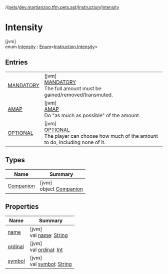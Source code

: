 //[pets](../../../../index.md)/[dev.martianzoo.tfm.pets.ast](../../index.md)/[Instruction](../index.md)/[Intensity](index.md)

# Intensity

[jvm]\
enum [Intensity](index.md) : [Enum](https://kotlinlang.org/api/latest/jvm/stdlib/kotlin/-enum/index.html)&lt;[Instruction.Intensity](index.md)&gt;

## Entries

| | |
|---|---|
| [MANDATORY](-m-a-n-d-a-t-o-r-y/index.md) | [jvm]<br>[MANDATORY](-m-a-n-d-a-t-o-r-y/index.md)<br>The full amount must be gained/removed/transmuted. |
| [AMAP](-a-m-a-p/index.md) | [jvm]<br>[AMAP](-a-m-a-p/index.md)<br>Do &quot;as much as possible&quot; of the amount. |
| [OPTIONAL](-o-p-t-i-o-n-a-l/index.md) | [jvm]<br>[OPTIONAL](-o-p-t-i-o-n-a-l/index.md)<br>The player can choose how much of the amount to do, including none of it. |

## Types

| Name | Summary |
|---|---|
| [Companion](-companion/index.md) | [jvm]<br>object [Companion](-companion/index.md) |

## Properties

| Name | Summary |
|---|---|
| [name](-o-p-t-i-o-n-a-l/index.md#-372974862%2FProperties%2F-1461504660) | [jvm]<br>val [name](-o-p-t-i-o-n-a-l/index.md#-372974862%2FProperties%2F-1461504660): [String](https://kotlinlang.org/api/latest/jvm/stdlib/kotlin/-string/index.html) |
| [ordinal](-o-p-t-i-o-n-a-l/index.md#-739389684%2FProperties%2F-1461504660) | [jvm]<br>val [ordinal](-o-p-t-i-o-n-a-l/index.md#-739389684%2FProperties%2F-1461504660): [Int](https://kotlinlang.org/api/latest/jvm/stdlib/kotlin/-int/index.html) |
| [symbol](symbol.md) | [jvm]<br>val [symbol](symbol.md): [String](https://kotlinlang.org/api/latest/jvm/stdlib/kotlin/-string/index.html) |
